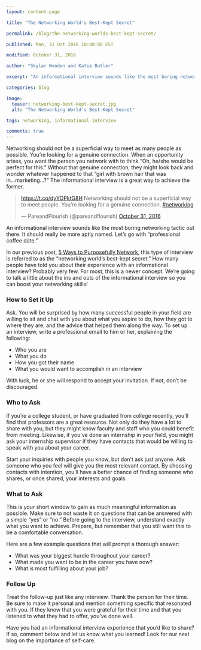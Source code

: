 ```yaml
---
layout: content-page

title: "The Networking World's Best-Kept Secret"

permalink: /blog/the-networking-worlds-best-kept-secret/

published: Mon, 31 Oct 2016 10:00:00 EST

modified: October 31, 2016

author: "Skylar Wooden and Katie Butler"

excerpt: "An informational interview sounds like the most boring networking tactic out there. It should really be more aptly named. Let’s go with “professional coffee date.”"

categories: blog

image:
  teaser: networking-best-kept-secret.jpg
  alt: "The Networking World's Best-Kept Secret"

tags: networking, informational interview

comments: true
---
```


Networking should not be a superficial way to meet as many people as possible. You’re looking for a genuine connection. When an opportunity arises, you want the person you network with to think “Oh, he/she would be perfect for this.” Without that genuine connection, they might look back and wonder whatever happened to that “girl with brown hair that was in...marketing…?” The informational interview is a great way to achieve the former. 

<blockquote class="twitter-tweet tw-align-center" data-lang="en"><p lang="en" dir="ltr"><a href="https://t.co/dyYOPktG8H">https://t.co/dyYOPktG8H</a> Networking should not be a superficial way to meet people. You’re looking for a genuine connection. <a href="https://twitter.com/hashtag/networking?src=hash">#networking</a></p>&mdash; PareandFlourish (@pareandflourish) <a href="https://twitter.com/pareandflourish/status/793112909979222017">October 31, 2016</a></blockquote>
<script async src="//platform.twitter.com/widgets.js" charset="utf-8"></script>

An informational interview sounds like the most boring networking tactic out there. It should really be more aptly named. Let’s go with “professional coffee date.”  

In our previous post, <a href="/blog/five-ways-to-purposefully-network/">5 Ways to Purposefully Network</a>, this type of interview is referred to as the “networking world’s best-kept secret.” How many people have told you about their experience with an informational interview? Probably very few. For most, this is a newer concept. We’re going to talk a little about the ins and outs of the informational interview so you can boost your networking skills!

### How to Set it Up 

Ask. You will be surprised by how many successful people in your field are willing to sit and chat with you about what you aspire to do, how they got to where they are, and the advice that helped them along the way. To set up an interview, write a professional email to him or her, explaining the following: 

<ul>
  <li>Who you are</li>
  <li>What you do</li>
  <li>How you got their name</li>
  <li>What you would want to accomplish in an interview</li>
</ul>

With luck, he or she will respond to accept your invitation. If not, don’t be discouraged. 

### Who to Ask

If you’re a college student, or have graduated from college recently, you’ll find that professors are a great resource. Not only do they have a lot to share with you, but they might know faculty and staff who you could benefit from meeting. Likewise, if you’ve done an internship in your field, you might ask your internship supervisor if they have contacts that would be willing to speak with you about your career. 

Start your inquiries with people you know, but don’t ask just anyone. Ask someone who you feel will give you the most relevant contact. By choosing contacts with intention, you’ll have a better chance of finding someone who shares, or once shared, your interests and goals.

### What to Ask

This is your short window to gain as much meaningful information as possible. Make sure to not waste it on questions that can be answered with a simple “yes” or “no.” Before going to the interview, understand exactly what you want to achieve. Prepare, but remember that you still want this to be a comfortable conversation.  

Here are a few example questions that will prompt a thorough answer: 

<ul>
  <li>What was your biggest hurdle throughout your career?</li>
  <li>What made you want to be in the career you have now?</li>
  <li>What is most fulfilling about your job?</li>
</ul>

### Follow Up

Treat the follow-up just like any interview. Thank the person for their time. Be sure to make it personal and mention something specific that resonated with you. If they know that you were grateful for their time and that you listened to what they had to offer, you’ve done well.

Have you had an informational interview experience that you’d like to share? If so, comment below and let us know what you learned! Look for our next blog on the importance of self-care.